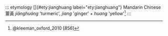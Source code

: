 ::: etymology
[]{#ety:jianghuang label="ety:jianghuang"} Mandarin Chinese 薑黃
*jiānghuáng* 'turmeric', *jiang* 'ginger' + *huang* 'yellow'[^1]
:::

[^1]: @kleeman_oxford_2010 [856]
